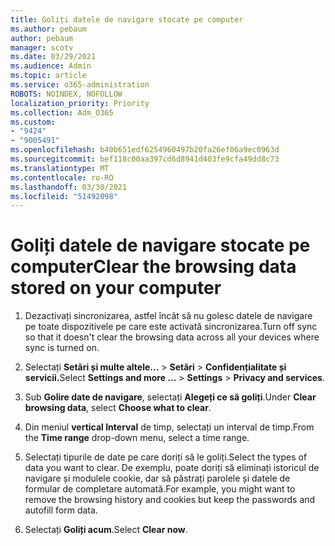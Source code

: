 ```yaml
---
title: Goliți datele de navigare stocate pe computer
ms.author: pebaum
author: pebaum
manager: scotv
ms.date: 03/29/2021
ms.audience: Admin
ms.topic: article
ms.service: o365-administration
ROBOTS: NOINDEX, NOFOLLOW
localization_priority: Priority
ms.collection: Adm_O365
ms.custom:
- "9424"
- "9005491"
ms.openlocfilehash: b40b651edf6254960497b20fa26ef06a9ec0963d
ms.sourcegitcommit: bef118c00aa397cd6d8941d403fe9cfa49dd8c73
ms.translationtype: MT
ms.contentlocale: ro-RO
ms.lasthandoff: 03/30/2021
ms.locfileid: "51492098"
---
```

# <a name="clear-the-browsing-data-stored-on-your-computer"></a><span data-ttu-id="42b4e-102">Goliți datele de navigare stocate pe computer</span><span class="sxs-lookup"><span data-stu-id="42b4e-102">Clear the browsing data stored on your computer</span></span>

1. <span data-ttu-id="42b4e-103">Dezactivați sincronizarea, astfel încât să nu golesc datele de navigare pe toate dispozitivele pe care este activată sincronizarea.</span><span class="sxs-lookup"><span data-stu-id="42b4e-103">Turn off sync so that it doesn't clear the browsing data across all your devices where sync is turned on.</span></span>

1. <span data-ttu-id="42b4e-104">Selectați **Setări și multe altele...**  >  **Setări**  >  **Confidențialitate și servicii.**</span><span class="sxs-lookup"><span data-stu-id="42b4e-104">Select **Settings and more ...** > **Settings** > **Privacy and services**.</span></span>

1. <span data-ttu-id="42b4e-105">Sub **Golire date de navigare**, selectați **Alegeți ce să goliți**.</span><span class="sxs-lookup"><span data-stu-id="42b4e-105">Under **Clear browsing data**, select **Choose what to clear**.</span></span>

1. <span data-ttu-id="42b4e-106">Din meniul **vertical Interval** de timp, selectați un interval de timp.</span><span class="sxs-lookup"><span data-stu-id="42b4e-106">From the **Time range** drop-down menu, select a time range.</span></span>

1. <span data-ttu-id="42b4e-107">Selectați tipurile de date pe care doriți să le goliți.</span><span class="sxs-lookup"><span data-stu-id="42b4e-107">Select the types of data you want to clear.</span></span> <span data-ttu-id="42b4e-108">De exemplu, poate doriți să eliminați istoricul de navigare și modulele cookie, dar să păstrați parolele și datele de formular de completare automată.</span><span class="sxs-lookup"><span data-stu-id="42b4e-108">For example, you might want to remove the browsing history and cookies but keep the passwords and autofill form data.</span></span>

1. <span data-ttu-id="42b4e-109">Selectați **Goliți acum**.</span><span class="sxs-lookup"><span data-stu-id="42b4e-109">Select **Clear now**.</span></span>
